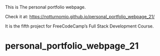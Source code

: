 This is The personal portfolio webpage.

Check it at: https://notturnomio.github.io/personal_portfolio_webpage_21/

It is the fifth project for FreeCodeCamp’s Full Stack Development Course.

# personal_portfolio_webpage_21
